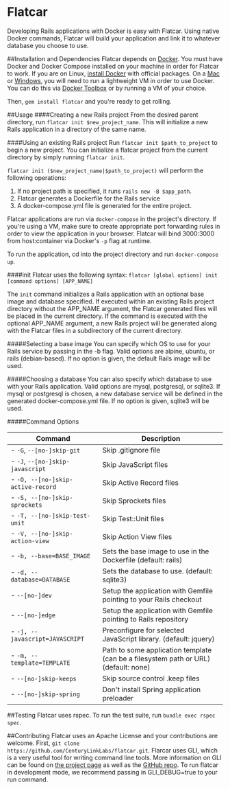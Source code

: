# Flatcar

Developing Rails applications with Docker is easy with Flatcar. Using native Docker commands, Flatcar will build
your application and link it to whatever database you choose to use.

##Installation and Dependencies
Flatcar depends on [Docker](https://www.docker.com). You must have Docker and Docker Compose installed on your machine in order for Flatcar to work. If you are on Linux, [install Docker](http://docs.docker.com/linux/step_one/) with official packages. On a [Mac](http://docs.docker.com/mac/started/) or [Windows](http://docs.docker.com/windows/started/), you will need to run a lightweight VM in order to use Docker. You can do this via [Docker Toolbox](https://www.docker.com/toolbox) or by running a VM of your choice.

Then, `gem install flatcar` and you're ready to get rolling.

##Usage
####Creating a new Rails project
From the desired parent directory, run `flatcar init $new_project_name`. This will initialize a new Rails application in a directory of the same name. 

####Using an existing Rails project
Run `flatcar init $path_to_project` to begin a new project. You can initialize a flatcar project from the current directory by simply running `flatcar init`.

`flatcar init ($new_project_name|$path_to_project)` will perform the following operations:

1. If no project path is specified, it runs `rails new -B $app_path`. 
2. Flatcar generates a Dockerfile for the Rails service
3. A docker-compose.yml file is generated for the entire project.

Flatcar applications are run via `docker-compose` in the project's directory. If you're using a VM, make sure to create appropriate port forwarding rules in order to view the application in your browser. Flatcar will bind 3000:3000 from host:container via Docker's `-p` flag at runtime.

To run the application, cd into the project directory and run `docker-compose up`.

####init
Flatcar uses the following syntax: `flatcar [global options] init [command options] [APP_NAME]`

The `init` command initializes a Rails application with an optional base image and database specified. If executed within an existing Rails project directory without the APP_NAME argument, the Flatcar generated files will be placed in the current directory. If the command is executed with the optional APP_NAME argument, a new Rails project will be generated along with the Flatcar files in a subdirectory of the current directory.

#####Selecting a base image
You can specify which OS to use for your Rails service by passing in the -b flag. Valid options are alpine, ubuntu, or rails (debian-based). If no option is given, the default Rails image will be used.

#####Choosing a database
You can also specify which database to use with your Rails application. Valid options are mysql, postgresql, or sqlite3. If mysql or postgresql is chosen, a new database service will be defined in the generated docker-compose.yml file. If no option is given, sqlite3 will be used. 

#####Command Options

Command                            | Description
-----------------------------------|----------------------------
- `-G`, `--[no-]skip-git`          |Skip .gitignore file
- `-J`, `--[no-]skip-javascript`   |Skip JavaScript files
- `-O, --[no-]skip-active-record`  |Skip Active Record files
- `-S, --[no-]skip-sprockets`      |Skip Sprockets files
- `-T, --[no-]skip-test-unit`      |Skip Test::Unit files
- `-V, --[no-]skip-action-view`    |Skip Action View files
- `-b, --base=BASE_IMAGE`          |Sets the base image to use in the Dockerfile (default: rails)
- `-d, --database=DATABASE`        |Sets the database to use. (default: sqlite3)
- `--[no-]dev`                     |Setup the application with Gemfile pointing to your Rails checkout
- `--[no-]edge`                    |Setup the application with Gemfile pointing to Rails repository
- `-j, --javascript=JAVASCRIPT`    |Preconfigure for selected JavaScript library. (default: jquery)
- `-m, --template=TEMPLATE`        |Path to some application template (can be a filesystem path or URL) (default: none)
- `--[no-]skip-keeps`              |Skip source control .keep files
- `--[no-]skip-spring`             |Don't install Spring application preloader

##Testing
Flatcar uses rspec. To run the test suite, run `bundle exec rspec spec`.

##Contributing
Flatcar uses an Apache License and your contributions are welcome.
First, `git clone https://github.com/CenturyLinkLabs/flatcar.git`.
Flarcar uses GLI, which is a very useful tool for writing command line tools. More information on GLI can be found on [the project page](http://naildrivin5.com/gli/) as well as the [GitHub repo](https://github.com/davetron5000/gli).
To run flatcar in development mode, we recommend passing in GLI_DEBUG=true to your run command.  



